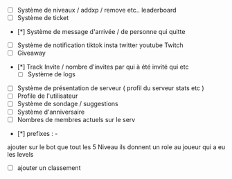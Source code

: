 - [ ] Système de niveaux / addxp / remove etc.. leaderboard
- [ ] Système de ticket
- [*] Système de message d'arrivée / de personne qui quitte
- [ ] Système de notification tiktok insta twitter youtube Twitch
- [ ] Giveaway
- [*] Track Invite / nombre d'invites par qui à été invité qui etc
  - [ ] Système de logs
- [ ] Système de présentation de serveur ( profil du serveur stats etc )
- [ ] Profile de l'utilisateur
- [ ] Système de sondage / suggestions
- [ ] Système d'anniversaire
- [ ] Nombres de membres actuels sur le serv
- [*] prefixes : -

ajouter sur le bot que tout les 5 Niveau ils donnent un role au joueur qui a eu les levels

- [ ] ajouter un classement
